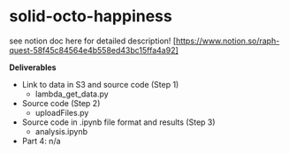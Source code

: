 # solid-octo-happiness



see notion doc here for detailed description! [https://www.notion.so/raph-quest-58f45c84564e4b558ed43bc15ffa4a92]


**Deliverables**

- Link to data in S3 and source code (Step 1)
    - lambda_get_data.py
- Source code (Step 2)
    - uploadFiles.py
- Source code in .ipynb file format and results (Step 3)
    - analysis.ipynb
- Part 4: n/a
